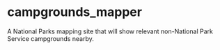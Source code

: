 # campgrounds_mapper
A National Parks mapping site that will show relevant non-National Park Service campgrounds nearby.
